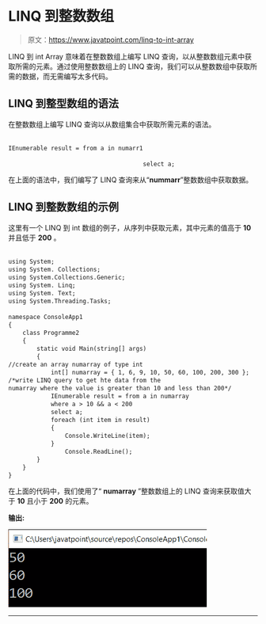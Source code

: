 # LINQ 到整数数组

> 原文：<https://www.javatpoint.com/linq-to-int-array>

LINQ 到 int Array 意味着在整数数组上编写 LINQ 查询，以从整数数组元素中获取所需的元素。通过使用整数数组上的 LINQ 查询，我们可以从整数数组中获取所需的数据，而无需编写太多代码。

## LINQ 到整型数组的语法

在整数数组上编写 LINQ 查询以从数组集合中获取所需元素的语法。

```

IEnumerable result = from a in numarr1

                                      select a; 
```

在上面的语法中，我们编写了 LINQ 查询来从“**nummarr**”整数数组中获取数据。

## LINQ 到整数数组的示例

这里有一个 LINQ 到 int 数组的例子，从序列中获取元素，其中元素的值高于 **10** 并且低于 **200** 。

```

using System;
using System. Collections;
using System.Collections.Generic;
using System. Linq;
using System. Text;
using System.Threading.Tasks;

namespace ConsoleApp1
{
    class Programme2
    {
        static void Main(string[] args)
        {
//create an array numarray of type int
            int[] numarray = { 1, 6, 9, 10, 50, 60, 100, 200, 300 };
/*write LINQ query to get hte data from the 
numarray where the value is greater than 10 and less than 200*/
            IEnumerable result = from a in numarray
            where a > 10 && a < 200
            select a;
            foreach (int item in result)
            {
                Console.WriteLine(item);
            }
                Console.ReadLine();
        }
    }
} 
```

在上面的代码中，我们使用了“ **numarray** ”整数数组上的 LINQ 查询来获取值大于 **10** 且小于 **200** 的元素。

**输出:**

![LINQ to Int Array](img/8666acd1a89bae97aebca5412f8d8731.png)

* * *